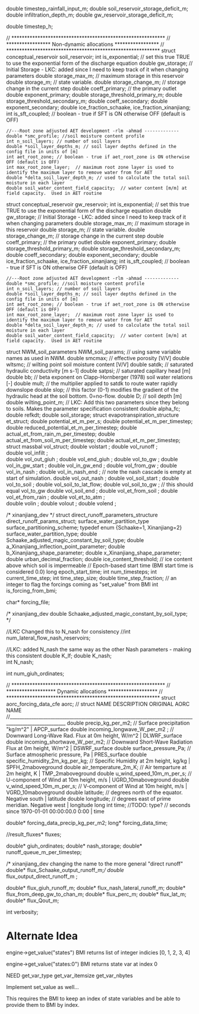 double timestep_rainfall_input_m;
double soil_reservoir_storage_deficit_m;
double infiltration_depth_m;
double gw_reservoir_storage_deficit_m;

double timestep_h;

// ***********************************************************
// ***************** Non-dynamic allocations *****************
// ***********************************************************
struct conceptual_reservoir soil_reservoir;
    int    is_exponential;  // set this true TRUE to use the exponential form of the discharge equation
    double gw_storage;   // Initial Storage - LKC: added since I need to keep track of it when changing parameters
    double storage_max_m;   // maximum storage in this reservoir
    double storage_m;       // state variable.
    double storage_change_m; // storage change in the current step
    double coeff_primary;    // the primary outlet
    double exponent_primary;
    double storage_threshold_primary_m;
    double storage_threshold_secondary_m;
    double coeff_secondary;
    double exponent_secondary;
    double ice_fraction_schaake, ice_fraction_xinanjiang;
    int   is_sft_coupled; // boolean - true if SFT is ON otherwise OFF (default is OFF)
    
    //---Root zone adjusted AET development -rlm -ahmad -------------
    double *smc_profile; //soil moisture content profile
    int n_soil_layers; // number of soil layers
    double *soil_layer_depths_m; // soil layer depths defined in the config file in units of [m]
    int aet_root_zone; // boolean - true if aet_root_zone is ON otherwise OFF (default is OFF)
    int max_root_zone_layer;  // maximum root zone layer is used to identify the maximum layer to remove water from for AET
    double *delta_soil_layer_depth_m; // used to calculate the total soil moisture in each layer
    double soil_water_content_field_capacity;  // water content [m/m] at field capacity.  Used in AET routine
struct conceptual_reservoir gw_reservoir;
    int    is_exponential;  // set this true TRUE to use the exponential form of the discharge equation
    double gw_storage;   // Initial Storage - LKC: added since I need to keep track of it when changing parameters
    double storage_max_m;   // maximum storage in this reservoir
    double storage_m;       // state variable.
    double storage_change_m; // storage change in the current step
    double coeff_primary;    // the primary outlet
    double exponent_primary;
    double storage_threshold_primary_m;
    double storage_threshold_secondary_m;
    double coeff_secondary;
    double exponent_secondary;
    double ice_fraction_schaake, ice_fraction_xinanjiang;
    int   is_sft_coupled; // boolean - true if SFT is ON otherwise OFF (default is OFF)
    
    //---Root zone adjusted AET development -rlm -ahmad -------------
    double *smc_profile; //soil moisture content profile
    int n_soil_layers; // number of soil layers
    double *soil_layer_depths_m; // soil layer depths defined in the config file in units of [m]
    int aet_root_zone; // boolean - true if aet_root_zone is ON otherwise OFF (default is OFF)
    int max_root_zone_layer;  // maximum root zone layer is used to identify the maximum layer to remove water from for AET
    double *delta_soil_layer_depth_m; // used to calculate the total soil moisture in each layer
    double soil_water_content_field_capacity;  // water content [m/m] at field capacity.  Used in AET routine
struct NWM_soil_parameters NWM_soil_params;
    // using same variable names as used in NWM.  <sorry>
    double smcmax;  // effective porosity [V/V]
    double wltsmc;  // wilting point soil moisture content [V/V]
    double satdk;   // saturated hydraulic conductivity [m s-1]
    double satpsi;	// saturated capillary head [m]
    double bb;      // beta exponent on Clapp-Hornberger (1978) soil water relations [-]
    double mult;    // the multiplier applied to satdk to route water rapidly downslope
    double slop;   // this factor (0-1) modifies the gradient of the hydraulic head at the soil bottom.  0=no-flow.
    double D;       // soil depth [m]
    double wilting_point_m;
    // LKC: Add this two parameters since they belong to soils. Makes the parameter specification consistent
    double alpha_fc;
    double refkdt;
    double soil_storage;
struct evapotranspiration_structure et_struct;
    double potential_et_m_per_s;
    double potential_et_m_per_timestep;
    double reduced_potential_et_m_per_timestep;
    double actual_et_from_rain_m_per_timestep;
    double actual_et_from_soil_m_per_timestep;
    double actual_et_m_per_timestep;
struct massbal vol_struct;
    double volstart            ;
    double vol_runoff          ;   
    double vol_infilt          ;   
    double vol_out_giuh        ;
    double vol_end_giuh        ;
    double vol_to_gw           ;
    double vol_in_gw_start     ;
    double vol_in_gw_end       ;
    double vol_from_gw         ;
    double vol_in_nash         ;
    double vol_in_nash_end     ;  // note the nash cascade is empty at start of simulation.
    double vol_out_nash        ;
    double vol_soil_start      ;
    double vol_to_soil         ;
    double vol_soil_to_lat_flow;
    double vol_soil_to_gw      ;  // this should equal vol_to_gw
    double vol_soil_end        ;
    double vol_et_from_soil    ;
    double vol_et_from_rain    ; 
    double vol_et_to_atm       ;   
    double volin               ;
    double volout              ;
    double volend              ;

/* xinanjiang_dev */
struct direct_runoff_parameters_structure direct_runoff_params_struct;
    surface_water_partition_type surface_partitioning_scheme;
        typedef enum {Schaake=1, Xinanjiang=2} surface_water_partition_type;
    double Schaake_adjusted_magic_constant_by_soil_type;
    double a_Xinanjiang_inflection_point_parameter;
    double b_Xinanjiang_shape_parameter;
    double x_Xinanjiang_shape_parameter;
    double urban_decimal_fraction;
    double ice_content_threshold; // ice content above which soil is impermeable
// Epoch-based start time (BMI start time is considered 0.0)
long epoch_start_time;
int num_timesteps;
int current_time_step;
int time_step_size;
double time_step_fraction;
// an integer to flag the forcings coming as "set_value" from BMI
int is_forcing_from_bmi;

char* forcing_file;

/* xinanjiang_dev
double Schaake_adjusted_magic_constant_by_soil_type;    */

//LKC Changed this to N_nash for consistency
//int num_lateral_flow_nash_reservoirs;

//LKC: added N_nash the same way as the other Nash parameters - making this consistent
double K_lf;
double K_nash;   
int N_nash;

int num_giuh_ordinates;

// ***********************************************************
// ******************* Dynamic allocations *******************
// ***********************************************************
struct aorc_forcing_data_cfe aorc;
    // struct NAME                          DESCRIPTION                                            ORIGINAL AORC NAME
    //______________________________________________________________________________________________________
    double precip_kg_per_m2;                // Surface precipitation "kg/m^2"                         | APCP_surface
    double incoming_longwave_W_per_m2 ;     // Downward Long-Wave Rad. Flux at 0m height, W/m^2       | DLWRF_surface
    double incoming_shortwave_W_per_m2;     // Downward Short-Wave Radiation Flux at 0m height, W/m^2 | DSWRF_surface
    double surface_pressure_Pa;             // Surface atmospheric pressure, Pa                       | PRES_surface
    double specific_humidity_2m_kg_per_kg;  // Specific Humidity at 2m height, kg/kg                  | SPFH_2maboveground
    double air_temperature_2m_K;            // Air temparture at 2m height, K                         | TMP_2maboveground
    double u_wind_speed_10m_m_per_s;        // U-component of Wind at 10m height, m/s                 | UGRD_10maboveground
    double v_wind_speed_10m_m_per_s;        // V-component of Wind at 10m height, m/s                 | VGRD_10maboveground
    double latitude;                        // degrees north of the equator.  Negative south          | latitude
    double longitude;                       // degrees east of prime meridian. Negative west          | longitude
    long int time; //TODO: type?           // seconds since 1970-01-01 00:00:00.0 0:00               | time

double* forcing_data_precip_kg_per_m2;
long* forcing_data_time;

//result_fluxes* fluxes;

double* giuh_ordinates;
double* nash_storage;
double* runoff_queue_m_per_timestep;

/* xinanjiang_dev
    changing the name to the more general "direct runoff"
double* flux_Schaake_output_runoff_m;*/
double* flux_output_direct_runoff_m ;

double* flux_giuh_runoff_m;
double* flux_nash_lateral_runoff_m;
double* flux_from_deep_gw_to_chan_m;
double* flux_perc_m;
double* flux_lat_m;
double* flux_Qout_m;

int verbosity;


# Alternate Idea
engine->get_value("states")
BMI returns list of integer indicies
[0, 1, 2, 3, 4]


engine->get_value("states:0")
BMI returns state var at index 0

NEED
get_var_type
get_var_itemsize
get_var_nbytes

Implement set_value as well...

This requires the BMI to keep an index of state variables
and be able to provide them to BMI by index.